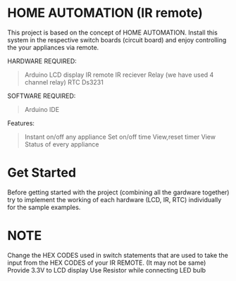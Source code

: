 # HOME AUTOMATION (IR remote)
This project is based on the concept of HOME AUTOMATION.
Install this system in the respective switch boards (circuit board) and enjoy controlling the your appliances via remote.

HARDWARE REQUIRED:
  > Arduino
  > LCD display 
  > IR remote
  > IR reciever
  > Relay (we have used 4 channel relay)
  > RTC Ds3231
  
SOFTWARE REQUIRED:
  > Arduino IDE
  
 Features:
  > Instant on/off any appliance
  > Set on/off time
  > View,reset timer 
  > View Status of every appliance
  
# Get Started
Before getting started with the project (combining all the gardware together) try to implement the working of each hardware (LCD, IR, RTC) individually for the sample examples.

# NOTE
Change the HEX CODES used in switch statements that are used to take the input from the HEX CODES of your IR REMOTE.
(It may not be same)
Provide 3.3V to LCD display 
Use Resistor while connecting LED bulb
